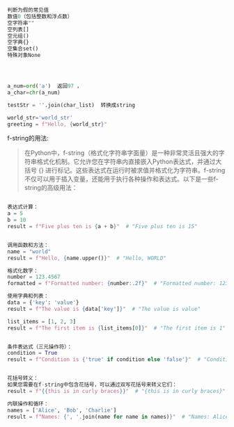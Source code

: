 ```python
判断为假的常见值
数值0（包括整数和浮点数）
空字符串""
空列表[]
空元组()
空字典{}
空集合set()
特殊对象None




a_num=ord('a')  返回97 ，
a_char=chr(a_num)

testStr = ''.join(char_list)  转换成string

world_str='world_str'
greeting = f"Hello, {world_str}"

```

f-string的用法:

>在Python中，f-string（格式化字符串字面量）是一种非常灵活且强大的字符串格式化机制。它允许您在字符串内直接嵌入Python表达式，并通过大括号 {} 进行标记。这些表达式在运行时被求值并格式化为字符串。f-string不仅可以用于插入变量，还能用于执行各种操作和表达式。以下是一些f-string的高级用法：


```python

表达式计算：
a = 5
b = 10
result = f"Five plus ten is {a + b}"  # "Five plus ten is 15"


调用函数和方法：
name = "world"
result = f"Hello, {name.upper()}"  # "Hello, WORLD"

格式化数字：
number = 123.4567
formatted = f"Formatted number: {number:.2f}"  # "Formatted number: 123.46"

使用字典和列表：
data = {'key': 'value'}
result = f"The value is {data['key']}"  # "The value is value"

list_items = [1, 2, 3]
result = f"The first item is {list_items[0]}"  # "The first item is 1"


条件表达式（三元操作符）：
condition = True
result = f"Condition is {'true' if condition else 'false'}"  # "Condition is true"


花括号转义：
如果您需要在f-string中包含花括号，可以通过双写花括号来转义它们：
result = f"{{this is in curly braces}}"  # "{this is in curly braces}"

内联操作和循环：
names = ['Alice', 'Bob', 'Charlie']
result = f"Names: {', '.join(name for name in names)}"  # "Names: Alice, Bob, Charlie"

```